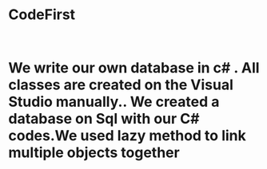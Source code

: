 # CodeFirst
# <br> We write our own database in c# . All classes are created on the Visual Studio manually.. We created a database on Sql with our C# codes.We used lazy method to link multiple objects together

